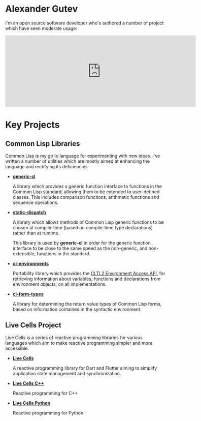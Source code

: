 # Alexander Gutev

I'm an open source software developer who's authored a number of
project which have seen moderate usage:

<iframe src="https://github.com/sponsors/alex-gutev/card" title="Sponsor alex-gutev" height="225" width="600" style="border: 0;"></iframe>

# Key Projects

## Common Lisp Libraries

Common Lisp is my go to language for experimenting with new
ideas. I've written a number of utilities which are mostly aimed at
enhancing the language and rectifying its deficiencies.

- [**generic-cl**](https://github.com/alex-gutev/generic-cl)

  A library which provides a generic function interface to functions
  in the Common Lisp standard, allowing them to be extended to
  user-defined classes. This includes comparison functions, arithmetic
  functions and sequence operations.

- [**static-dispatch**](https://github.com/alex-gutev/static-dispatch)

  A library which allows methods of Common Lisp generic functions to
  be chosen at compile-time (based on compile-time type declarations)
  rather than at runtime.

  This library is used by **generic-cl** in order for the generic
  function interface to be close to the same speed as the non-generic,
  and non-extensible, functions in the standard.

- [**cl-environments**](https://github.com/alex-gutev/cl-environments)

  Portability library which provides the [CLTL2 Environment Access
  API](https://www.cs.cmu.edu/Groups/AI/html/cltl/clm/node102.html),
  for retrieving information about variables, functions and
  declarations from environment objects, on all implementations.

- [**cl-form-types**](https://github.com/alex-gutev/cl-form-types)

  A library for determining the return value types of Common Lisp
  forms, based on information contained in the syntactic environment.

## Live Cells Project

Live Cells is a series of reactive programming libraries for various languages which aim to make reactive programming
simpler and more accessible.

- [**Live Cells**](https://livecell.gutev.dev)

  A reactive programming library for Dart and Flutter aiming to simplify application state management and synchronization.

- [**Live Cells C++**](https://gutev.dev/live_cells_cpp)

  Reactive programming for C++

- [**Live Cells Python**](https://gutev.dev/live_cells_py)

  Reactive programming for Python

